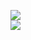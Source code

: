 [![](https://img.shields.io/badge/Made%20With-Github%20Spray-lightgrey.svg?style=for-the-badge&logo=github)](https://github.com/Annihil/github-spray#3166)  
[![](https://i.imgur.com/2DrTn0Z.gif)](https://github.com/Annihil/github-spray)